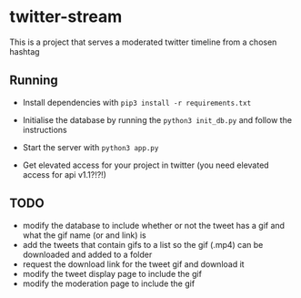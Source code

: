 # twitter-stream

This is a project that serves a moderated twitter timeline from a chosen hashtag

## Running

-   Install dependencies with `pip3 install -r requirements.txt`

-   Initialise the database by running the `python3 init_db.py` and follow the instructions

-   Start the server with `python3 app.py`

-   Get elevated access for your project in twitter (you need elevated access for api v1.1?!?!)

## TODO

- modify the database to include whether or not the tweet has a gif and what the gif name (or and link) is
- add the tweets that contain gifs to a list so the gif (.mp4) can be downloaded and added to a folder
- request the download link for the tweet gif and download it 
- modify the tweet display page to include the gif
- modify the moderation page to include the gif
